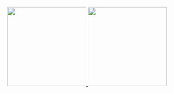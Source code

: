 <p align="center">
<a href="https://github.com/Dron404)h">
<img height="180em" src="https://github-readme-stats-eight-theta.vercel.app/api?username=AmdreiMash&show_icons=true&theme=algolia&include_all_commits=true&count_private=true"/>
<img height="180em" src="https://github-readme-stats-eight-theta.vercel.app/api/top-langs/?username=AmdreiMash&layout=compact&langs_count=8&theme=algolia"/>
</a>
</p>


<!--
**AmdreiMash/AmdreiMash** is a ✨ _special_ ✨ repository because its `README.md` (this file) appears on your GitHub profile.

Here are some ideas to get you started:

- 🔭 I’m currently working on ...
- 🌱 I’m currently learning ...
- 👯 I’m looking to collaborate on ...
- 🤔 I’m looking for help with ...
- 💬 Ask me about ...
- 📫 How to reach me: ...
- 😄 Pronouns: ...
- ⚡ Fun fact: ...
-->

